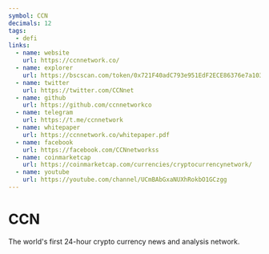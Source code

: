 ```yaml
---
symbol: CCN
decimals: 12
tags:
  - defi
links:
  - name: website
    url: https://ccnnetwork.co/
  - name: explorer
    url: https://bscscan.com/token/0x721F40adC793e951EdF2ECE86376e7a103211252
  - name: twitter
    url: https://twitter.com/CCNnet
  - name: github
    url: https://github.com/ccnnetworkco
  - name: telegram
    url: https://t.me/ccnnetwork
  - name: whitepaper
    url: https://ccnnetwork.co/whitepaper.pdf
  - name: facebook
    url: https://facebook.com/CCNnetworkss
  - name: coinmarketcap
    url: https://coinmarketcap.com/currencies/cryptocurrencynetwork/
  - name: youtube
    url: https://youtube.com/channel/UCmBAbGxaNUXhRokbO1GCzgg
---
```


# CCN

The world's first 24-hour crypto currency news and analysis network.
